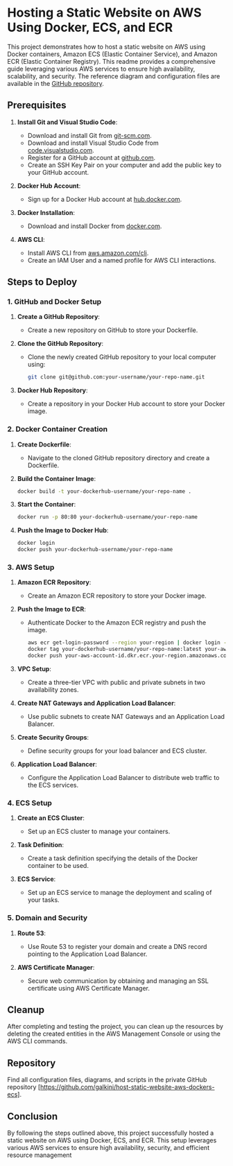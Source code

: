 

# Hosting a Static Website on AWS Using Docker, ECS, and ECR

This project demonstrates how to host a static website on AWS using Docker containers, Amazon ECS (Elastic Container Service), and Amazon ECR (Elastic Container Registry). This readme provides a comprehensive guide leveraging various AWS services to ensure high availability, scalability, and security. The reference diagram and configuration files are available in the [GitHub repository](https://github.com/galkini/host-static-website-aws-dockers-ecs).

## Prerequisites

1. **Install Git and Visual Studio Code**:
   - Download and install Git from [git-scm.com](https://git-scm.com).
   - Download and install Visual Studio Code from [code.visualstudio.com](https://code.visualstudio.com).
   - Register for a GitHub account at [github.com](https://github.com).
   - Create an SSH Key Pair on your computer and add the public key to your GitHub account.

2. **Docker Hub Account**:
   - Sign up for a Docker Hub account at [hub.docker.com](https://hub.docker.com).

3. **Docker Installation**:
   - Download and install Docker from [docker.com](https://www.docker.com).

4. **AWS CLI**:
   - Install AWS CLI from [aws.amazon.com/cli](https://aws.amazon.com/cli).
   - Create an IAM User and a named profile for AWS CLI interactions.

## Steps to Deploy

### 1. GitHub and Docker Setup

1. **Create a GitHub Repository**:
   - Create a new repository on GitHub to store your Dockerfile.

2. **Clone the GitHub Repository**:
   - Clone the newly created GitHub repository to your local computer using:
   
     ```sh
     git clone git@github.com:your-username/your-repo-name.git
     ```

3. **Docker Hub Repository**:
   - Create a repository in your Docker Hub account to store your Docker image.

### 2. Docker Container Creation

1. **Create Dockerfile**:
   - Navigate to the cloned GitHub repository directory and create a Dockerfile.
     
2. **Build the Container Image**:
   
    ```sh
    docker build -t your-dockerhub-username/your-repo-name .
    ```

3. **Start the Container**:
   
    ```sh
    docker run -p 80:80 your-dockerhub-username/your-repo-name
    ```

4. **Push the Image to Docker Hub**:
   
    ```sh
    docker login
    docker push your-dockerhub-username/your-repo-name
    ```

### 3. AWS Setup

1. **Amazon ECR Repository**:
   - Create an Amazon ECR repository to store your Docker image.

2. **Push the Image to ECR**:
   - Authenticate Docker to the Amazon ECR registry and push the image.

     ```sh
     aws ecr get-login-password --region your-region | docker login --username AWS --password-stdin your-aws-account-id.dkr.ecr.your-region.amazonaws.com
     docker tag your-dockerhub-username/your-repo-name:latest your-aws-account-id.dkr.ecr.your-region.amazonaws.com/your-ecr-repository-name:latest
     docker push your-aws-account-id.dkr.ecr.your-region.amazonaws.com/your-ecr-repository-name:latest
     ```

3. **VPC Setup**:
   - Create a three-tier VPC with public and private subnets in two availability zones.

4. **Create NAT Gateways and Application Load Balancer**:
   - Use public subnets to create NAT Gateways and an Application Load Balancer.

5. **Create Security Groups**:
   - Define security groups for your load balancer and ECS cluster.

6. **Application Load Balancer**:
   - Configure the Application Load Balancer to distribute web traffic to the ECS services.

### 4. ECS Setup

1. **Create an ECS Cluster**:
   - Set up an ECS cluster to manage your containers.

2. **Task Definition**:
   - Create a task definition specifying the details of the Docker container to be used.

3. **ECS Service**:
   - Set up an ECS service to manage the deployment and scaling of your tasks.

### 5. Domain and Security

1. **Route 53**:
   - Use Route 53 to register your domain and create a DNS record pointing to the Application Load Balancer.

2. **AWS Certificate Manager**:
   - Secure web communication by obtaining and managing an SSL certificate using AWS Certificate Manager.

## Cleanup

After completing and testing the project, you can clean up the resources by deleting the created entities in the AWS Management Console or using the AWS CLI commands.

## Repository

Find all configuration files, diagrams, and scripts in the private GitHub repository [https://github.com/galkini/host-static-website-aws-dockers-ecs].

## Conclusion

By following the steps outlined above, this project successfully hosted a static website on AWS using Docker, ECS, and ECR. This setup leverages various AWS services to ensure high availability, security, and efficient resource management
